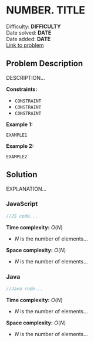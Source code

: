 # NUMBER. TITLE

Difficulty: **DIFFICULTY**  
Date solved: **DATE**  
Date added: **DATE**  
[Link to problem](LINK)

## Problem Description

DESCRIPTION...

**Constraints:**

- `CONSTRAINT`
- `CONSTRAINT`
- `CONSTRAINT`

**Example 1:**

```
EXAMPLE1
```

**Example 2:**

```
EXAMPLE2
```

## Solution

EXPLANATION...

### **JavaScript**

```js
//JS code...
```

**Time complexity:** $O(N)$
- $N$ is the number of elements...

**Space complexity:** $O(N)$
- $N$ is the number of elements...

### **Java**

```java
//Java code...
```

**Time complexity:** $O(N)$
- $N$ is the number of elements...

**Space complexity:** $O(N)$
- $N$ is the number of elements...
